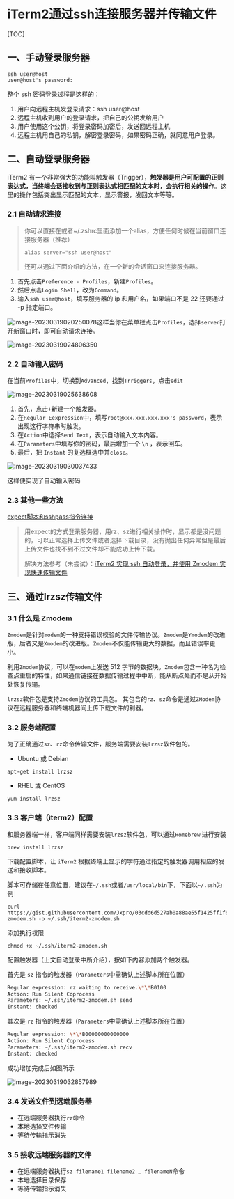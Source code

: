 # iTerm2通过ssh连接服务器并传输文件

[TOC]

## 一、手动登录服务器

```shell
ssh user@host
user@host's password:
```

整个 ssh 密码登录过程是这样的：

1.   用户向远程主机发登录请求：ssh user@host
2.   远程主机收到用户的登录请求，把自己的公钥发给用户
3.   用户使用这个公钥，将登录密码加密后，发送回远程主机
4.   远程主机用自己的私钥，解密登录密码，如果密码正确，就同意用户登录。

## 二、自动登录服务器

iTerm2 有一个非常强大的功能叫触发器（Trigger），**触发器是用户可配置的正则表达式，当终端会话接收到与正则表达式相匹配的文本时，会执行相关的操作**。这里的操作包括突出显示匹配的文本，显示警报，发回文本等等。

### 2.1 自动请求连接

>   你可以直接在或者~/.zshrc里面添加一个alias，方便任何时候在当前窗口连接服务器（推荐）
>
>   ```shell
>   alias server="ssh user@host"
>   ```
>
>   还可以通过下面介绍的方法，在一个新的会话窗口来连接服务器。

1.   首先点击`Preference - Profiles`，新建`Profiles`。
2.   然后点击`Login Shell`，改为`Command`。
3.   输入`ssh user@host`，填写服务器的 ip 和用户名，如果端口不是 22 还要通过 -p 指定端口。

![image-20230319020250078](https://raw.githubusercontent.com/Jxpro/PicBed/master/md/new2023-03-19-024028.png)这样当你在菜单栏点击`Profiles`，选择`server`打开新窗口时，即可自动请求连接。

![image-20230319024806350](https://raw.githubusercontent.com/Jxpro/PicBed/master/md/new2023-03-19-024806.png)

### 2.2 自动输入密码

在当前`Profiles`中，切换到`Advanced`，找到`Trriggers`，点击`edit`

![image-20230319025638608](https://raw.githubusercontent.com/Jxpro/PicBed/master/md/new2023-03-19-025639.png)

1.   首先，点击`+`新建一个触发器。
2.   在`Regular Eexpression`中，填写`root@xxx.xxx.xxx.xxx's password`，表示出现这行字符串时触发。
3.   在`Action`中选择`Send Text`，表示自动输入文本内容。
4.   在`Parameters`中填写你的密码，最后增加一个 `\n` ，表示回车。
5.   最后，把 `Instant` 的复选框选中并`close`。

![image-20230319030037433](https://raw.githubusercontent.com/Jxpro/PicBed/master/md/new2023-03-19-030037.png)

这样便实现了自动输入密码

### 2.3 其他一些方法

[expect脚本和sshpass指令连接](https://blog.csdn.net/OMars/article/details/89627642)

>   用expect的方式登录服务器，用rz、sz进行相关操作时，显示都是没问题的，可以正常选择上传文件或者选择下载目录，没有抛出任何异常但是最后上传文件也找不到不过文件却不能成功上传下载。
>
>   解决方法参考（未尝试）：[iTerm2 实现 ssh 自动登录，并使用 Zmodem 实现快速传输文件](https://icloudnative.io/posts/iterm2-auto-login/)

## 三、通过lrzsz传输文件

### 3.1 什么是 Zmodem

`Zmodem`是针对`modem`的一种支持错误校验的文件传输协议。`Zmodem`是`Ymodem`的改进版，后者又是`Xmodem`的改进版。`Zmodem`不仅能传输更大的数据，而且错误率更小。

利用`Zmodem`协议，可以在`modem`上发送 512 字节的数据块。`Zmodem`包含一种名为检查点重启的特性，如果通信链接在数据传输过程中中断，能从断点处而不是从开始处恢复传输。

`lrzsz`软件包是支持`Zmodem`协议的工具包。 其包含的`rz`、`sz`命令是通过`ZModem`协议在远程服务器和终端机器间上传下载文件的利器。

### 3.2 服务端配置

为了正确通过`sz`、`rz`命令传输文件，服务端需要安装`lrzsz`软件包的。

-   Ubuntu 或 Debian

```shell
apt-get install lrzsz
```

-   RHEL 或 CentOS

```shell
yum install lrzsz
```

### 3.3 客户端（iterm2）配置

和服务器端一样，客户端同样需要安装`lrzsz`软件包，可以通过`Homebrew` 进行安装

```shell
brew install lrzsz
```

下载配置脚本，让 `iTerm2` 根据终端上显示的字符通过指定的触发器调用相应的发送和接收脚本。

脚本可存储在任意位置，建议在`~/.ssh`或者`/usr/local/bin`下，下面以`~/.ssh`为例

```shell
curl https://gist.githubusercontent.com/Jxpro/03cdd6d527ab0a88ae55f1425ff1f683/raw/5b374789be149f2a44dfd256ce316f2274d175ce/iterm2-zmodem.sh -o ~/.ssh/iterm2-zmodem.sh
```

添加执行权限

```shell
chmod +x ~/.ssh/iterm2-zmodem.sh
```

配置触发器（上文自动登录中所介绍），按如下内容添加两个触发器。

首先是 `sz` 指令的触发器（`Parameters`中需确认上述脚本所在位置）

```bash
Regular expression: rz waiting to receive.\*\*B0100
Action: Run Silent Coprocess
Parameters: ~/.ssh/iterm2-zmodem.sh send
Instant: checked
```

其次是 `rz` 指令的触发器（`Parameters`中需确认上述脚本所在位置）

```bash
Regular expression: \*\*B00000000000000
Action: Run Silent Coprocess
Parameters: ~/.ssh/iterm2-zmodem.sh recv
Instant: checked
```

成功增加完成后如图所示

![image-20230319032857989](https://raw.githubusercontent.com/Jxpro/PicBed/master/md/new2023-03-19-032858.png)

### 3.4 发送文件到远端服务器

-   在远端服务器执行`rz`命令
-   本地选择文件传输
-   等待传输指示消失

### 3.5 接收远端服务器的文件

-   在远端服务器执行`sz filename1 filename2 … filenameN`命令
-   本地选择目录保存
-   等待传输指示消失
